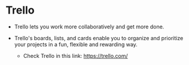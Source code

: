 # Trello

- Trello lets you work more collaboratively and get more done.

- Trello's boards, lists, and cards enable you to organize and prioritize your projects in a fun, flexible and rewarding way.

  - Check Trello in this link: <https://trello.com/>
